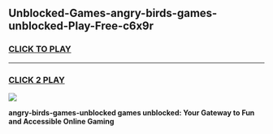 
## Unblocked-Games-angry-birds-games-unblocked-Play-Free-c6x9r
<h3>
<a href="https://premium76.site?title=angry-birds-games-unblocked&ref=17A">CLICK TO PLAY</a></h3>
<hr>

<h3>
<a href="https://premium76.site?title=angry-birds-games-unblocked&ref=17A">CLICK 2 PLAY</a>
  
</h3>

<a href="https://premium76.site?title=angry-birds-games-unblocked&ref=17A"><img src="https://clearcache.store/games.png"></a>


**angry-birds-games-unblocked games unblocked: Your Gateway to Fun and Accessible Online Gaming**
